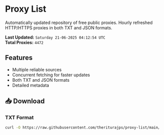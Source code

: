 # Proxy List

Automatically updated repository of free public proxies. Hourly refreshed HTTP/HTTPS proxies in both TXT and JSON formats.

**Last Updated:** `Saturday 21-06-2025 04:12:54 UTC`  
**Total Proxies:** `4472`

## Features
- Multiple reliable sources
- Concurrent fetching for faster updates
- Both TXT and JSON formats
- Detailed metadata

## 📥 Download

### TXT Format
```bash
curl -O https://raw.githubusercontent.com/theriturajps/proxy-list/main/proxies.txt